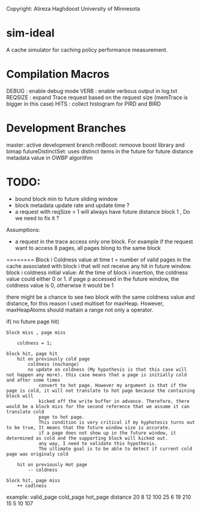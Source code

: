 Copyright: Alireza Haghdoost
University of Minnesota

sim-ideal
=========
A cache simulator for caching policy performance measurement. 

Compilation Macros
=========
DEBUG : enable debug mode
VERB : enable verbous output in log.txt
REQSIZE : expand Trace request based on the request size (memTrace is bigger in this case)
HITS : collect histogram for PIRD and BIRD


Development Branches
=========
master: active development branch
rmBoost: remoove boost library and bimap
futureDistinctSet: uses distinct items in the future for future distance metadata value in OWBP algorithm

TODO:
=========
- bound block min to future sliding window
- block metadata update rate and update time ?
- a request with reqSize > 1 will always have future distance block 1 , Do we need to fix it ? 

Assumptions:
- a request in the trace access only one block. For example if the request want to access 8 pages, all pages blong to the same block

========
Block i Coldness value at time t = number of valid pages in the cache associated with block i 
	that will not receive any hit in future window. 
block i coldness initial value: At the time of block i insertion, the coldness value could either 0 or 1. 
	if page p accessed in the future window, the coldness value is 0, otherwise it would be 1

there might be a chance to see two block with the same coldness value and distance, for this reason I used multiset for maxHeap. 
However, maxHeapAtoms should maitain a range not only a operator. 
		
if( no future page hit)
		
	block miss , page miss

		coldness = 1;

	block hit, page hit
		hit on previously cold page 
			coldness (nochange)
			no update on coldness (My hypothesis is that this case will not happen any more). this case means that a page is initially cold and after some times
				convert to hot page. However my argument is that if the page is cold, it will not translate to hot page because the containing block will 
				kicked off the write buffer in advance. Therefore, there would be a block miss for the second reference that we assume it can translate cold 
				page to hot page. 
				This condition is very critical if my hyphotesis turns out to be true, It means that the future window size is accurate. 
				if a page does not show up in the future window, it determined as cold and the supporting block will kicked out. 
				any way, I need to validate this hypothesis. 
				The ultimate goal is to be able to detect if current cold page was originaly cold
		
		hit on previously Hot page
			-- coldness
		
	block hit, page miss
		++ codlness
		
example:
	valid_page	cold_page	hot_page	distance
	20		8		12		100
	25		6		19		210
	15		5		10		107